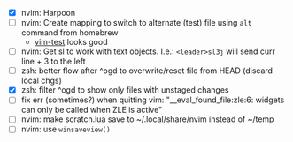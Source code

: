 - [x] nvim: Harpoon
- [ ] nvim: Create mapping to switch to alternate (test) file using `alt`
  command from homebrew
  - [vim-test](https://github.com/vim-test/vim-test) looks good
- [ ] nvim: Get <leader>sl to work with text objects. I.e.: `<leader>sl3j` will
  send curr line + 3 to the left
- [ ] zsh: better flow after ^ogd to overwrite/reset file from HEAD (discard local chgs)
- [x] zsh: filter ^ogd to show only files with unstaged changes
- [ ] fix err (sometimes?) when quitting vim: "__eval_found_file:zle:6: widgets
  can only be called when ZLE is active"
- [ ] nvim: make scratch.lua save to ~/.local/share/nvim instead of ~/temp
- [ ] nvim: use `winsaveview()`
